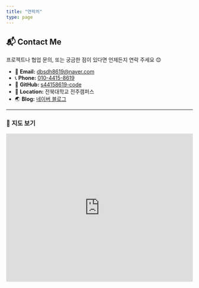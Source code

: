 ```yaml
---
title: "연락처"
type: page
---
```


## 📬 **Contact Me**

프로젝트나 협업 문의, 또는 궁금한 점이 있다면 언제든지 연락 주세요 😊

- 📧 **Email:** [dbsdh8619@naver.com](mailto:dbsdh8619@naver.com)
- 📞 **Phone:** [010-4415-8619](tel:01044158619)
- 🔗 **GitHub:** [s44158619-code](https://github.com/s44158619-code)
- 🏫 **Location:** 전북대학교 전주캠퍼스
- 🌏 **Blog:** [네이버 블로그](https://blog.naver.com/csaicsai)

---

### 📍 **지도 보기**

<iframe src="https://www.google.com/maps/embed?pb=!1m18!1m12!1m3!1d3176.123456789!2d127.1234567!3d35.1234567!2m3!1f0!2f0!3f0!3m2!1i1024!2i768!4f13.1!3m3!1m2!1s0x357c123456789!2z7KCE64yA64-Z64-ZIOqwgOyduOqzteybkA!5e0!3m2!1sko!2skr!4v1691234567890!5m2!1sko!2skr" 
width="100%" height="400" style="border:0;" allowfullscreen="" loading="lazy"></iframe>

